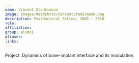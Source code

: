 ```yaml
---
name: Vincent Stadelmann
image: images/headshots/VincentStadelmann.png
description: Postdoctoral Fellow, 2008 – 2010
role: 
affiliation: 
group: alumni
aliases: 
links:
---
```


Project: Dynamics of bone-implant interface and its modulation.